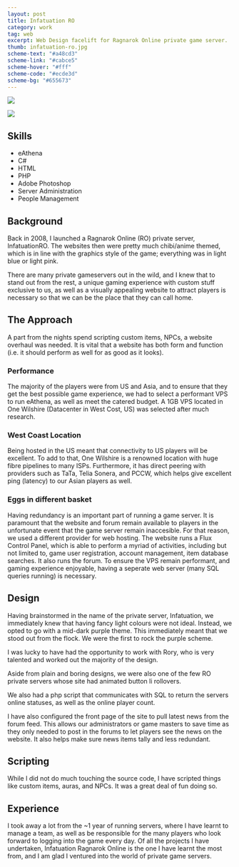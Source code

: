 ```yaml
---
layout: post
title: Infatuation RO
category: work
tag: web
excerpt: Web Design facelift for Ragnarok Online private game server.
thumb: infatuation-ro.jpg
scheme-text: "#a48cd3"
scheme-link: "#cabce5"
scheme-hover: "#fff"
scheme-code: "#ecde3d"
scheme-bg: "#655673"
---
```


<p><img src="{{ site.img }}/infatuation-ro.png"></p>

<p class=browser><img src="{{ site.img }}/infatuation-ro-large.png"></p>

## Skills
- eAthena
- C#
- HTML
- PHP
- Adobe Photoshop
- Server Administration
- People Management

## Background
Back in 2008, I launched a Ragnarok Online (RO) private server, InfatuationRO. The websites then were pretty much chibi/anime themed, which is in line with the graphics style of the game; everything was in light blue or light pink.

There are many private gameservers out in the wild, and I knew that to stand out from the rest, a unique gaming experience with custom stuff exclusive to us, as well as a visually appealing website to attract players is necessary so that we can be the place that they can call home.

## The Approach
A part from the nights spend scripting custom items, NPCs, a website overhaul was needed. It is vital that a website has both form and function (i.e. it should perform as well for as good as it looks). 

### Performance
The majority of the players were from US and Asia, and to ensure that they get the best possible game experience, we had to select a performant VPS to run eAthena, as well as meet the catered budget. A 1GB VPS located in One Wilshire (Datacenter in West Cost, US) was selected after much research. 

### West Coast Location
Being hosted in the US meant that connectivity to US players will be excellent. To add to that, One Wilshire is a renowned location with huge fibre pipelines to many ISPs. Furthermore, it has direct peering with providers such as TaTa, Telia Sonera, and PCCW, which helps give excellent ping (latency) to our Asian players as well.

### Eggs in different basket
Having redundancy is an important part of running a game server. It is paramount that the website and forum remain available to players in the unfortunate event that the game server remain inaccesible.
For that reason, we used a different provider for web hosting. The website runs a Flux Control Panel, which is able to perform a myriad of activities, including but not limited to, game user registration, account management, item database searches. It also runs the forum. To ensure the VPS remain performant, and gaming experience enjoyable, having a seperate web server (many SQL queries running) is necessary.

## Design
Having brainstormed in the name of the private server, Infatuation, we immediately knew that having fancy light colours were not ideal. Instead, we opted to go with a mid-dark purple theme. This immediately meant that we stood out from the flock. We were the first to rock the purple scheme.

I was lucky to have had the opportunity to work with Rory, who is very talented and worked out the majority of the design.

Aside from plain and boring designs, we were also one of the few RO private servers whose site had animated button li rollovers.

We also had a php script that communicates with SQL to return the servers online statuses, as well as the online player count.

I have also configured the front page of the site to pull latest news from the forum feed. This allows our administrators or game masters to save time as they only needed to post in the forums to let players see the news on the website. It also helps make sure news items tally and less redundant.

## Scripting
While I did not do much touching the source code, I have scripted things like custom items, auras, and NPCs. It was a great deal of fun doing so.

## Experience
I took away a lot from the ~1 year of running servers, where I have learnt to manage a team, as well as be responsible for the many players who look forward to logging into the game every day. Of all the projects I have undertaken, Infatuation Ragnarok Online is the one I have learnt the most from, and I am glad I ventured into the world of private game servers.